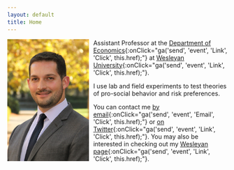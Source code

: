 ```yaml
---
layout: default
title: Home
---
```


<img style="padding-right: 10px; float: left" src="assets/img/jeff.jpg" height="280" />

Assistant Professor at the [Department of Economics](http://www.wesleyan.edu/econ/){:onClick="ga('send', 'event', 'Link', 'Click', this.href);"} at [Wesleyan University](http://www.wesleyan.edu/){:onClick="ga('send', 'event', 'Link', 'Click', this.href);"}.  

I use lab and field experiments to test theories of pro-social behavior and risk preferences.


You can contact me [by email](mailto:jnaecker@wesleyan.edu){:onClick="ga('send', 'event', 'Email', 'Click', this.href);"} or [on Twitter](https://twitter.com/jnaecker){:onClick="ga('send', 'event', 'Link', 'Click', this.href);"}.  You may also be interested in checking out my [Wesleyan page](http://jnaecker.web.wesleyan.edu/){:onClick="ga('send', 'event', 'Link', 'Click', this.href);"}.